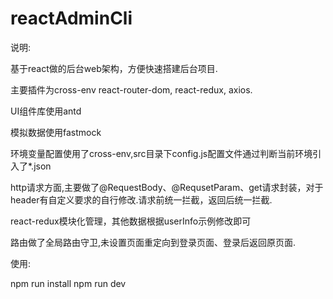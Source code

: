 # reactAdminCli

说明:

基于react做的后台web架构，方便快速搭建后台项目.

主要插件为cross-env react-router-dom, react-redux, axios.

UI组件库使用antd

模拟数据使用fastmock

环境变量配置使用了cross-env,src目录下config.js配置文件通过判断当前环境引入了*.json

http请求方面,主要做了@RequestBody、@RequsetParam、get请求封装，对于header有自定义要求的自行修改.请求前统一拦截，返回后统一拦截.

react-redux模块化管理，其他数据根据userInfo示例修改即可

路由做了全局路由守卫,未设置页面重定向到登录页面、登录后返回原页面.

使用:

npm run install
npm run dev

